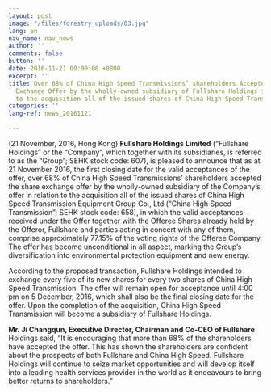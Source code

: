 ```yaml
---
layout: post
image: "/files/forestry_uploads/03.jpg"
lang: en
nav_name: nav_news
author: ''
comments: false
button: ''
date: 2016-11-21 00:00:00 +0800
excerpt: ''
title: Over 68% of China High Speed Transmissions’ shareholders Accepted the Share
  Exchange Offer by the wholly-owned subsidiary of Fullshare Holdings in relation
  to the acquisition all of the issued shares of China High Speed Transmission
categories: ''
lang-ref: news_20161121

---
```

(21 November, 2016, Hong Kong) **Fullshare Holdings Limited** (“Fullshare Holdings” or the “Company”, which together with its subsidiaries, is referred to as the “Group”; SEHK stock code: 607), is pleased to announce that as at 21 November 2016, the first closing date for the valid acceptances of the offer, over 68% of China High Speed Transmissions’ shareholders accepted the share exchange offer by the wholly-owned subsidiary of the Company’s offer in relation to the acquisition all of the issued shares of China High Speed Transmission Equipment Group Co., Ltd (“China High Speed Transmission”; SEHK stock code: 658), in which the valid acceptances received under the Offer together with the Offeree Shares already held by the Offeror, Fullshare and parties acting in concert with any of them, comprise approximately 77.15% of the voting rights of the Offeree Company. The offer has become unconditional in all aspect, marking the Group’s diversification into environmental protection equipment and new energy.

According to the proposed transaction, Fullshare Holdings intended to exchange every five of its new shares for every two shares of China High Speed Transmission. The offer will remain open for acceptance until 4:00 pm on 5 December, 2016, which shall also be the final closing date for the offer. Upon the completion of the acquisition, China High Speed Transmission will become a subsidiary of Fullshare Holdings.

**Mr. Ji Changqun, Executive Director, Chairman and Co-CEO of Fullshare** Holdings said, “It is encouraging that more than 68% of the shareholders have accepted the offer. This has shown the shareholders are confident about the prospects of both Fullshare and China High Speed. Fullshare Holdings will continue to seize market opportunities and will develop itself into a leading health services provider in the world as it endeavours to bring better returns to shareholders.”